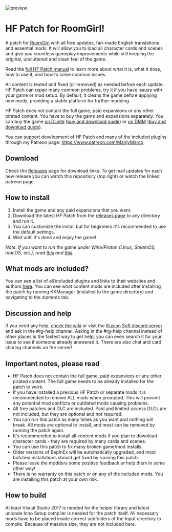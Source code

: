 ![preview](https://user-images.githubusercontent.com/39247311/210887953-19ce00d4-3123-471f-8afb-4e1f7a514bcd.png)

# HF Patch for RoomGirl!
A patch for [RoomGirl](http://www.illusion.jp/preview/roomgirl/) with all free updates, fan-made English translations and essential mods. It will allow you to load all character cards and scenes and give you countless gameplay improvements while still keeping the original, uncluttered and clean feel of the game.

Read the [full HF Patch manual](https://gist.github.com/ManlyMarco/31b78470b8e190686c7ed9686c237e3f) to learn more about what it is, what it does, how to use it, and how to solve common issues.

All content is tested and fixed (or removed) as needed before each update. HF Patch can repair many common problems, try it if you have issues with your game or mod setup. By default, it cleans the game before applying new mods, providing a stable platform for further modding.

HF Patch does not contain the full game, paid expansions or any other pirated content. You have to buy the game and expansions separately. You can buy the game [on DLsite](https://www.dlsite.com/pro/work/=/product_id/VJ01000419.html) ([buy and download guide](https://youtu.be/gXhEcizjOLg)) or [on DMM](https://dlsoft.dmm.co.jp/detail/illusion_0041pack/) ([buy and download guide](https://youtu.be/SJ9OXedO3qI)).

You can support development of HF Patch and many of the included plugins through my Patreon page: https://www.patreon.com/ManlyMarco

## Download
Check the [Releases](https://github.com/ManlyMarco/RG-HF_Patch/releases) page for download links. To get mail updates for each new release you can watch this repositiory (top right) or watch the linked patreon page.

## How to install
1. Install the game and any paid expansions that you want.
2. Download the latest HF Patch from the [releases page](https://github.com/ManlyMarco/RG-HF_Patch/releases) to any directory and run it.
3. You can customize the install but for beginners it's recommended to use the default settings.
4. Wait until it's done and enjoy the game!

*Note: If you want to run the game under Wine/Proton (Linux, SteamOS, macOS, etc.), read [this](https://github.com/Mantas-2155X/illusion-wine-guide) and [this](https://docs.bepinex.dev/articles/advanced/proton_wine.html).*

## What mods are included?
You can see a list of all included plugins and links to their websites and authors [here](https://github.com/ManlyMarco/RG-HF_Patch/blob/master/Plugin%20Readme.md). You can see what content mods are included after installing the patch by running KKManager (installed to the game directory) and navigating to the zipmods tab.

## Discussion and help
If you need any help, [check the wiki](https://wiki.anime-sharing.com/hgames/index.php?title=Room_Girl) or visit the [Illusion Soft discord server](https://discord.gg/illusionsoft) and ask in the #rg-help channel. Asking in the #rg-help channel instead of other places is the fastest way to get help, you can even search it for your issue to see if someone already answered it. There are also chat and card sharing channels on the server!

## Important notes, please read
- HF Patch does not contain the full game, paid expansions or any other pirated content. The full game needs to be already installed for the patch to work.
- If you have installed a previous HF Patch or separate mods it is recommended to remove ALL mods when prompted. This will prevent any potential mod conflicts or outdated mods causing problems.
- All free patches and DLC are included. Paid and limited-access DLCs are not included, but they are optional and not required. 
- You can run this patch as many times as you want and nothing will break. All mods are optional to install, and most can be removed by running the patch again.
- It's recommended to install all content mods if you plan to download character cards - they are required by many cards and scenes.
- You can use this patch to fix many broken game/mod installs.
- Older versions of BepInEx will be automatically upgraded, and most botched installations should get fixed by running this patch.
- Please leave the modders some positive feedback or help them in some other way!
- There is no warranty on this patch or on any of the included mods. You are installing this patch at your own risk.

## How to build
At least Visual Studio 2017 is needed for the helper library and latest unicode Inno Setup compiler is needed for the patch itself. All necessary mods have to be placed inside correct subfolders of the Input directory to compile. Because of massive size, they are not included here.
